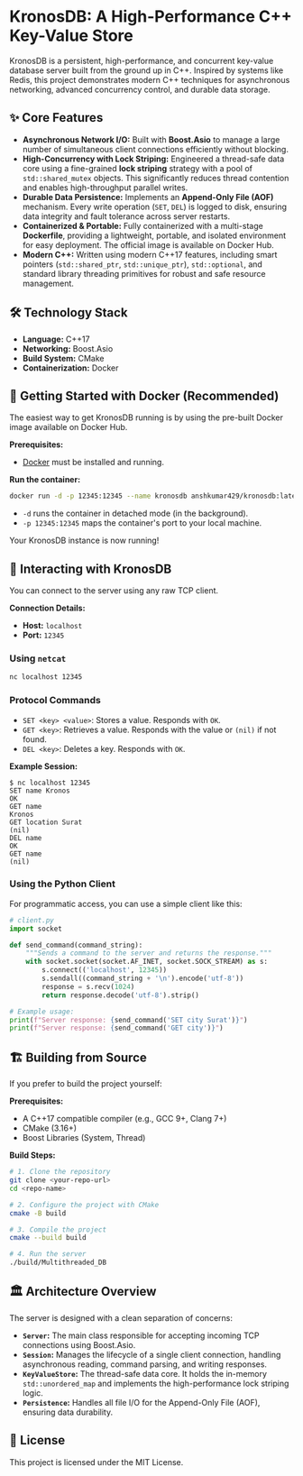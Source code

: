 # KronosDB: A High-Performance C++ Key-Value Store

KronosDB is a persistent, high-performance, and concurrent key-value database server built from the ground up in C++. Inspired by systems like Redis, this project demonstrates modern C++ techniques for asynchronous networking, advanced concurrency control, and durable data storage.

## ✨ Core Features

* **Asynchronous Network I/O:** Built with **Boost.Asio** to manage a large number of simultaneous client connections efficiently without blocking.
* **High-Concurrency with Lock Striping:** Engineered a thread-safe data core using a fine-grained **lock striping** strategy with a pool of `std::shared_mutex` objects. This significantly reduces thread contention and enables high-throughput parallel writes.
* **Durable Data Persistence:** Implements an **Append-Only File (AOF)** mechanism. Every write operation (`SET`, `DEL`) is logged to disk, ensuring data integrity and fault tolerance across server restarts.
* **Containerized & Portable:** Fully containerized with a multi-stage **Dockerfile**, providing a lightweight, portable, and isolated environment for easy deployment. The official image is available on Docker Hub.
* **Modern C++:** Written using modern C++17 features, including smart pointers (`std::shared_ptr`, `std::unique_ptr`), `std::optional`, and standard library threading primitives for robust and safe resource management.

## 🛠️ Technology Stack

* **Language:** C++17
* **Networking:** Boost.Asio
* **Build System:** CMake
* **Containerization:** Docker

## 🚀 Getting Started with Docker (Recommended)

The easiest way to get KronosDB running is by using the pre-built Docker image available on Docker Hub.

**Prerequisites:**

* [Docker](https://www.docker.com/get-started) must be installed and running.

**Run the container:**

```bash
docker run -d -p 12345:12345 --name kronosdb anshkumar429/kronosdb:latest
```

* `-d` runs the container in detached mode (in the background).
* `-p 12345:12345` maps the container's port to your local machine.

Your KronosDB instance is now running\!

## 🔌 Interacting with KronosDB

You can connect to the server using any raw TCP client.

**Connection Details:**

* **Host:** `localhost`
* **Port:** `12345`

### Using `netcat`

```bash
nc localhost 12345
```

### Protocol Commands

* `SET <key> <value>`: Stores a value. Responds with `OK`.
* `GET <key>`: Retrieves a value. Responds with the value or `(nil)` if not found.
* `DEL <key>`: Deletes a key. Responds with `OK`.

**Example Session:**

```
$ nc localhost 12345
SET name Kronos
OK
GET name
Kronos
GET location Surat
(nil)
DEL name
OK
GET name
(nil)
```

### Using the Python Client

For programmatic access, you can use a simple client like this:

```python
# client.py
import socket

def send_command(command_string):
    """Sends a command to the server and returns the response."""
    with socket.socket(socket.AF_INET, socket.SOCK_STREAM) as s:
        s.connect(('localhost', 12345))
        s.sendall((command_string + '\n').encode('utf-8'))
        response = s.recv(1024)
        return response.decode('utf-8').strip()

# Example usage:
print(f"Server response: {send_command('SET city Surat')}")
print(f"Server response: {send_command('GET city')}")
```

## 🏗️ Building from Source

If you prefer to build the project yourself:

**Prerequisites:**

* A C++17 compatible compiler (e.g., GCC 9+, Clang 7+)
* CMake (3.16+)
* Boost Libraries (System, Thread)

**Build Steps:**

```bash
# 1. Clone the repository
git clone <your-repo-url>
cd <repo-name>

# 2. Configure the project with CMake
cmake -B build

# 3. Compile the project
cmake --build build

# 4. Run the server
./build/Multithreaded_DB
```

## 🏛️ Architecture Overview

The server is designed with a clean separation of concerns:

* **`Server`:** The main class responsible for accepting incoming TCP connections using Boost.Asio.
* **`Session`:** Manages the lifecycle of a single client connection, handling asynchronous reading, command parsing, and writing responses.
* **`KeyValueStore`:** The thread-safe data core. It holds the in-memory `std::unordered_map` and implements the high-performance lock striping logic.
* **`Persistence`:** Handles all file I/O for the Append-Only File (AOF), ensuring data durability.

## 📄 License

This project is licensed under the MIT License.
